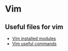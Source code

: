 # Vim

## Useful files for vim

*   [Vim installed modules](https://gitlab.com/acestojanoski/my-config-files/blob/master/linux/vim-installed-modules.yaml)
*   [Vim useful commands](https://gitlab.com/acestojanoski/my-config-files/blob/master/linux/vim-useful-commands.yaml)
